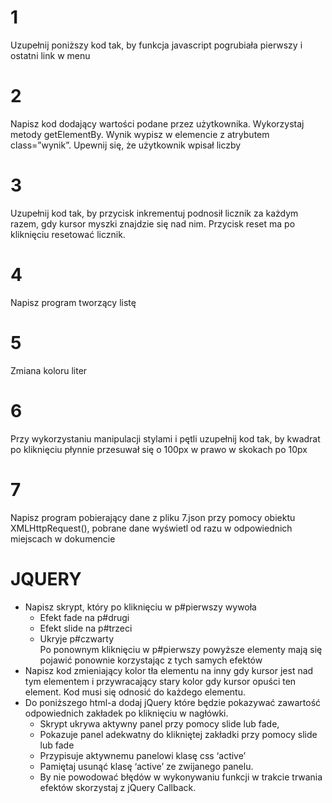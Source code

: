 # 1
Uzupełnij poniższy kod tak, by funkcja javascript pogrubiała pierwszy i ostatni link w menu
# 2
Napisz kod dodający wartości podane przez użytkownika. Wykorzystaj metody getElementBy. Wynik wypisz w elemencie z atrybutem class=”wynik”. Upewnij się, że użytkownik wpisał liczby
# 3
Uzupełnij kod tak, by przycisk inkrementuj podnosił licznik za każdym razem, gdy kursor myszki znajdzie się nad nim. Przycisk reset ma po kliknięciu resetować licznik.
# 4
Napisz program tworzący listę
# 5
Zmiana koloru liter
# 6
Przy wykorzystaniu manipulacji stylami i pętli uzupełnij kod tak, by kwadrat po kliknięciu płynnie przesuwał się o 100px w prawo w skokach po 10px
# 7
Napisz program pobierający dane z pliku 7.json przy pomocy obiektu XMLHttpRequest(), pobrane dane wyświetl od razu w odpowiednich miejscach w dokumencie
# JQUERY
- Napisz skrypt, który po kliknięciu w p#pierwszy wywoła
    - Efekt fade na p#drugi
    - Efekt slide na p#trzeci
    - Ukryje p#czwarty  
Po ponownym kliknięciu w p#pierwszy powyższe elementy mają się pojawić ponownie korzystając z tych samych efektów
- Napisz kod zmieniający kolor tła elementu na inny gdy kursor jest nad tym elementem i przywracający stary kolor gdy kursor opuści ten element. Kod musi się odnosić do każdego elementu.
- Do poniższego html-a dodaj jQuery które będzie pokazywać zawartość odpowiednich zakładek
po kliknięciu w nagłówki.
    - Skrypt ukrywa aktywny panel przy pomocy slide lub fade,
    - Pokazuje panel adekwatny do klikniętej zakładki przy pomocy slide lub fade
    - Przypisuje aktywnemu panelowi klasę css ‘active’
    - Pamiętaj usunąć klasę ‘active’ ze zwijanego panelu.
    - By nie powodować błędów w wykonywaniu funkcji w trakcie trwania efektów skorzystaj
z jQuery Callback.
